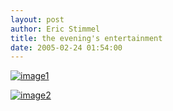 ```yaml
---
layout: post
author: Eric Stimmel
title: the evening's entertainment
date: 2005-02-24 01:54:00
--- 
```



[![image1][]][1]

[![image2][]][2]

  [image1]: http://photos1.blogger.com/img/5/3283/320/eric4train.jpg
  [1]: http://photos1.blogger.com/img/5/3283/640/eric4train.jpg
  [image2]: http://photos1.blogger.com/img/5/3283/320/eric2pool.jpg
  [2]: http://photos1.blogger.com/img/5/3283/640/eric2pool.jpg

